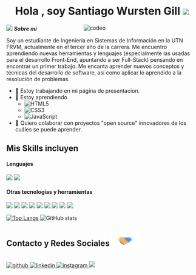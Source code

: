 <h1 align="center"><b>Hola , soy Santiago Wursten Gill </b><img src="https://media.giphy.com/media/hvRJCLFzcasrR4ia7z/giphy.gif" width="35"></h1>
<!--  -->
<img align="right" width=300px alt="codeo" src="https://media.giphy.com/media/jdPMeyv9rn0hZHh8n9/giphy.gif?cid=ecf05e47rb8qeuzrtie13h9rwordgbaxu3ovfx733gllvxbz&ep=v1_stickers_search&rid=giphy.gif&ct=s" />

<img src="https://media.giphy.com/media/QssGEmpkyEOhBCb7e1/giphy.gif?cid=ecf05e47axwppss3yvpaoqwvjygia8dmqekbsuw3qh5y5o2y&ep=v1_stickers_search&rid=giphy.gif&ct=s" width="15px">&nbsp;***Sobre mi***

Soy un estudiante de Ingeniería en Sistemas de Información en la UTN FRVM, actualmente en el tercer año de la carrera. Me encuentro aprendiendo nuevas herramientas y lenguajes (especialmente las usadas para el desarrollo Front-End, apuntando a ser Full-Stack) pensando en encontrar un primer trabajo. Me encanta aprender nuevos conceptos y técnicas del desarrollo de software, así como aplicar lo aprendido a la resolución de problemas.

- 🔭 Estoy trabajando en mi página de presentacion. 
- 🌱 Estoy aprendiendo
  - ![HTML5](https://img.shields.io/badge/html5-%23E34F26.svg?style=for-the-badge&logo=html5&logoColor=white)
  - ![CSS3](https://img.shields.io/badge/css3-%231572B6.svg?style=for-the-badge&logo=css3&logoColor=white)
  - ![JavaScript](https://img.shields.io/badge/javascript-%23323330.svg?style=for-the-badge&logo=javascript&logoColor=%23F7DF1E) 
- 👯 Quiero colaborar con proyectos "open source" innovadores de los cuáles se puede aprender. 

## Mis Skills incluyen

<h4> Lenguajes </h4>
<span> 
  <img src="https://img.shields.io/badge/Java-ED8B00?style=for-the-badge&logo=java&logoColor=white">
  <img src="https://img.shields.io/badge/python-3670A0?style=for-the-badge&logo=python&logoColor=ffdd54">
 


</span>


<h4> Otras tecnologías y herramientas </h4>
<span>
  <img src="https://img.shields.io/badge/Git-F05032?style=for-the-badge&logo=git&logoColor=white">
  <img src="https://img.shields.io/badge/jira-%230A0FFF.svg?style=for-the-badge&logo=jira&logoColor=white">
  <img src="https://img.shields.io/badge/Notion-%23000000.svg?style=for-the-badge&logo=notion&logoColor=white">
  <img src="https://img.shields.io/badge/IntelliJIDEA-000000.svg?style=for-the-badge&logo=intellij-idea&logoColor=white">
  <img src="https://img.shields.io/badge/Visual%20Studio%20Code-0078d7.svg?style=for-the-badge&logo=visual-studio-code&logoColor=white">
  <img src="https://img.shields.io/badge/markdown-%23000000.svg?style=for-the-badge&logo=markdown&logoColor=white">
  <img src="https://img.shields.io/badge/Microsoft_Excel-217346?style=for-the-badge&logo=microsoft-excel&logoColor=white">
  <img src="https://img.shields.io/badge/figma-%23F24E1E.svg?style=for-the-badge&logo=figma&logoColor=white">
  <img src="https://img.shields.io/badge/Canva-%2300C4CC.svg?style=for-the-badge&logo=Canva&logoColor=white">



</span>
 

[![Top Langs](https://github-readme-stats.vercel.app/api/top-langs/?username=santiwg)](https://github.com/anuraghazra/github-readme-stats)      ![GitHub stats](https://github-readme-stats.vercel.app/api?username=santiwg&show_icons=true&count_private=true) 

## <b> Contacto y Redes Sociales</b><img src="https://github.com/0xAbdulKhalid/0xAbdulKhalid/raw/main/assets/mdImages/handshake.gif" width ="80">
<br>
<div align='left'>

<a href= "https://github.com/santiwg">
    <img src='https://img.shields.io/badge/github-%23121011.svg?style=for-the-badge&logo=github&logoColor=white' alt='github' height='25'>
</a>
<a href="https://www.linkedin.com/in/https://www.linkedin.com/in/santi-wursten-b0a240265//" >
  <img src='https://img.shields.io/badge/linkedin-%230077B5.svg?style=for-the-badge&logo=linkedin&logoColor=white' alt='linkedin' height='25'>
</a>
<a href="[https://www.twitch.tv/valenwerle](https://www.instagram.com/santiagowursten_/)" >
  <img src='https://img.shields.io/badge/Instagram-%23E4405F.svg?style=for-the-badge&logo=Instagram&logoColor=white' alt='instagram' height='25'>
</a>
<a href="mailto:santiwgwuri@gmail.com" target="_blank">
<img src="https://img.shields.io/badge/gmail:  santiwgwuri@gmail.com-%23EA4335.svg?style=for-the-badge&logo=gmail&logoColor=white" t=mail height='25'  />
</a>



